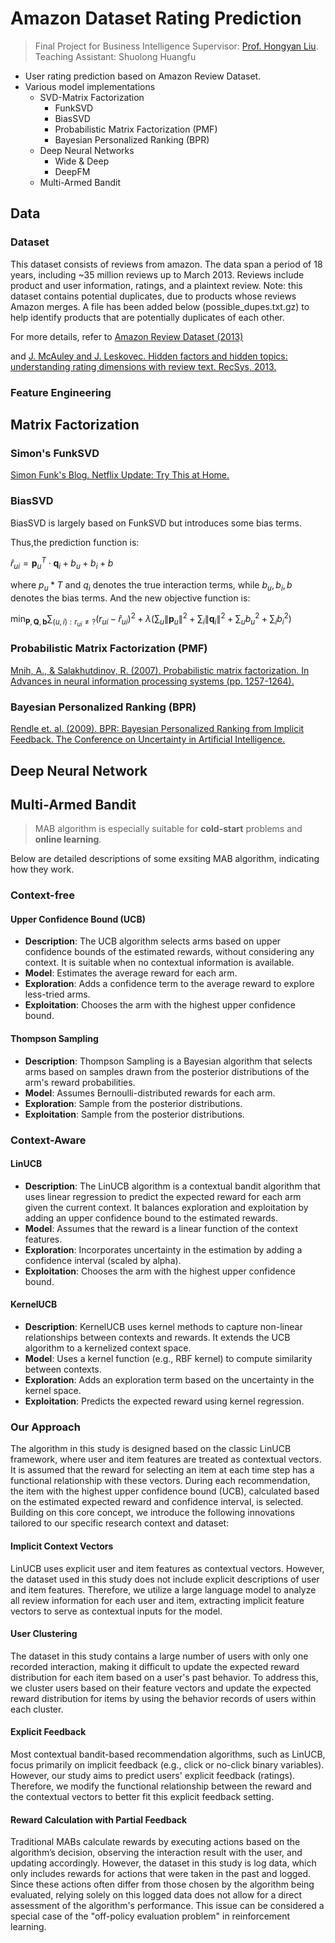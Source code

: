 # Amazon Dataset Rating Prediction
> Final Project for Business Intelligence
> Supervisor: [Prof. Hongyan Liu](https://www.sem.tsinghua.edu.cn/info/1189/32080.htm).    Teaching Assistant: Shuolong Huangfu
* User rating prediction based on Amazon Review Dataset.
* Various model implementations
  * SVD-Matrix Factorization
      * FunkSVD
      * BiasSVD
      * Probabilistic Matrix Factorization (PMF)
      * Bayesian Personalized Ranking (BPR)
  * Deep Neural Networks
    * Wide & Deep
    * DeepFM
  * Multi-Armed Bandit
## Data
### Dataset
This dataset consists of reviews from amazon. The data span a period of 18 years, including ~35 million reviews up to March 2013. Reviews include product and user information, ratings, and a plaintext review. Note: this dataset contains potential duplicates, due to products whose reviews Amazon merges. A file has been added below (possible_dupes.txt.gz) to help identify products that are potentially duplicates of each other.


For more details, refer to [Amazon Review Dataset (2013)](https://snap.stanford.edu/data/web-Amazon-links.html) 

and [J. McAuley and J. Leskovec. Hidden factors and hidden topics: understanding rating dimensions with review text. RecSys, 2013.](http://i.stanford.edu/~julian/pdfs/recsys13.pdf)

### Feature Engineering

## Matrix Factorization
### Simon's FunkSVD
[Simon Funk's Blog. Netflix Update: Try This at Home.](https://sifter.org/simon/journal/20061211.html)
### BiasSVD
BiasSVD is largely based on FunkSVD but introduces some bias terms. 

Thus,the prediction function is:

$\hat{r}_{ui} = \mathbf{p}_u^T \cdot \mathbf{q}_i + b_u + b_i + b$

where $p_u*T$ and $q_i$ denotes the true interaction terms, while $b_u, b_i, b$ denotes the bias terms.
And the new objective function is:

$\min_{\mathbf{P}, \mathbf{Q}, \mathbf{b}} \sum_{(u,i): r_{ui} \neq ?} (r_{ui} - \hat{r}_{ui})^2 + \lambda \left( \sum_u \|\mathbf{p}_u\|^2 + \sum_i \|\mathbf{q}_i\|^2 + \sum_u b_u^2 + \sum_i b_i^2 \right)$

### Probabilistic Matrix Factorization (PMF)
[Mnih, A., & Salakhutdinov, R. (2007). Probabilistic matrix factorization. In Advances in neural information processing systems (pp. 1257-1264).](https://papers.nips.cc/paper_files/paper/2007/file/d7322ed717dedf1eb4e6e52a37ea7bcd-Paper.pdf)
### Bayesian Personalized Ranking (BPR)
[Rendle et. al. (2009). BPR: Bayesian Personalized Ranking from Implicit Feedback. The Conference on Uncertainty in Artificial Intelligence.](https://arxiv.org/pdf/1205.2618)

## Deep Neural Network


## Multi-Armed Bandit
> MAB algorithm is especially suitable for **cold-start** problems and **online learning**.
> 
Below are detailed descriptions of some exsiting MAB algorithm, indicating how they work.
### Context-free
#### Upper Confidence Bound (UCB)
* **Description**:  The UCB algorithm selects arms based on upper confidence bounds of the estimated rewards, without considering any context. It is suitable when no contextual information is available.
* **Model**: Estimates the average reward for each arm.
* **Exploration**: Adds a confidence term to the average reward to explore less-tried arms.
* **Exploitation**: Chooses the arm with the highest upper confidence bound.
#### Thompson Sampling
* **Description**: Thompson Sampling is a Bayesian algorithm that selects arms based on samples drawn from the posterior distributions of the arm's reward probabilities.
* **Model**: Assumes Bernoulli-distributed rewards for each arm.
* **Exploration**: Sample from the posterior distributions.
* **Exploitation**: Sample from the posterior distributions.
### Context-Aware
#### LinUCB
* **Description**: The LinUCB algorithm is a contextual bandit algorithm that uses linear regression to predict the expected reward for each arm given the current context. It balances exploration and exploitation by adding an upper confidence bound to the estimated rewards.
* **Model**: Assumes that the reward is a linear function of the context features.
* **Exploration**: Incorporates uncertainty in the estimation by adding a confidence interval (scaled by alpha).
* **Exploitation**: Chooses the arm with the highest upper confidence bound.
#### KernelUCB
* **Description**: KernelUCB uses kernel methods to capture non-linear relationships between contexts and rewards. It extends the UCB algorithm to a kernelized context space.
* **Model**: Uses a kernel function (e.g., RBF kernel) to compute similarity between contexts.
* **Exploration**: Adds an exploration term based on the uncertainty in the kernel space.
* **Exploitation**: Predicts the expected reward using kernel regression.
### Our Approach
The algorithm in this study is designed based on the classic LinUCB framework, where user and item features are treated as contextual vectors. It is assumed that the reward for selecting an item at each time step has a functional relationship with these vectors. During each recommendation, the item with the highest upper confidence bound (UCB), calculated based on the estimated expected reward and confidence interval, is selected. Building on this core concept, we introduce the following innovations tailored to our specific research context and dataset:
#### Implicit Context Vectors
LinUCB uses explicit user and item features as contextual vectors. However, the dataset used in this study does not include explicit descriptions of user and item features. Therefore, we utilize a large language model to analyze all review information for each user and item, extracting implicit feature vectors to serve as contextual inputs for the model.

#### User Clustering
The dataset in this study contains a large number of users with only one recorded interaction, making it difficult to update the expected reward distribution for each item based on a user's past behavior. To address this, we cluster users based on their feature vectors and update the expected reward distribution for items by using the behavior records of users within each cluster.

#### Explicit Feedback
Most contextual bandit-based recommendation algorithms, such as LinUCB, focus primarily on implicit feedback (e.g., click or no-click binary variables). However, our study aims to predict users' explicit feedback (ratings). Therefore, we modify the functional relationship between the reward and the contextual vectors to better fit this explicit feedback setting.

#### Reward Calculation with Partial Feedback
Traditional MABs calculate rewards by executing actions based on the algorithm’s decision, observing the interaction result with the user, and updating accordingly. However, the dataset in this study is log data, which only includes rewards for actions that were taken in the past and logged. Since these actions often differ from those chosen by the algorithm being evaluated, relying solely on this logged data does not allow for a direct assessment of the algorithm's performance. This issue can be considered a special case of the "off-policy evaluation problem" in reinforcement learning.
